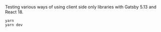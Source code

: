 Testing various ways of using client side only libraries with Gatsby 5.13 and
React 18.

    yarn
    yarn dev
